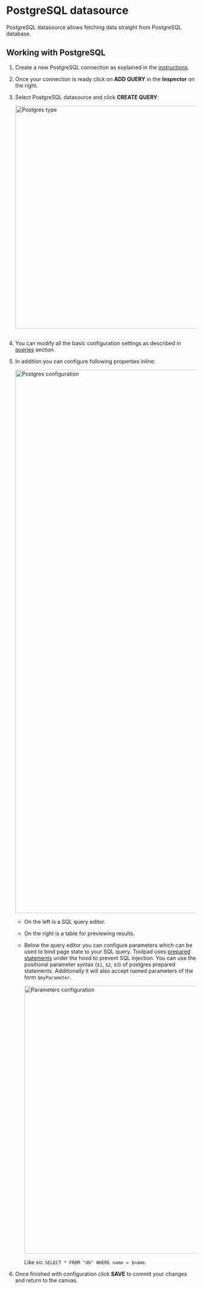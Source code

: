 # PostgreSQL datasource

<p class="description">PostgreSQL datasource allows fetching data straight from PostgreSQL database.</p>

## Working with PostgreSQL

1. Create a new PostgreSQL connection as explained in the [instructions](/toolpad/connecting-to-datasources/connections/#postgresql).

1. Once your connection is ready click on **ADD QUERY** in the **Inspector** on the right.

1. Select PostgreSQL datasource and click **CREATE QUERY**:

   <img src="/static/toolpad/docs/postgres/postgres-1.png" alt="Postgres type" width="590px" style="margin-bottom: 16px;" />

1. You can modify all the basic configuration settings as described in [queries](/toolpad/connecting-to-datasources/queries/) section.

1. In addition you can configure following properties inline:

   <img src="/static/toolpad/docs/postgres/postgres-2.png" alt="Postgres configuration" width="1438" />

   - On the left is a SQL query editor.

   - On the right is a table for previewing results.

   - Below the query editor you can configure parameters which can be used to bind page state to your SQL query. Toolpad uses [prepared statements](https://www.postgresql.org/docs/current/sql-prepare.html) under the hood to prevent SQL injection. You can use the positional parameter syntax (`$1`, `$2`, `$3`) of postgres prepared statements. Additionally it will also accept named parameters of the form `$myParameter`.

      <img src="/static/toolpad/docs/postgres/postgres-3.png" alt="Parameters configuration" width="709" />

     Like so: `SELECT * FROM "db" WHERE name = $name`.

1. Once finished with configuration click **SAVE** to commit your changes and return to the canvas.
